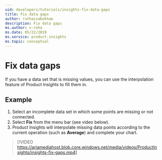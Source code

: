 ```yaml
---
uid: developers/tutorials/insights-fix-data-gaps
title: Fix data gaps
author: ruthaisabokhae
description: Fix data gaps
ms.author: v-roha
ms.date: 05/22/2019
ms.service: product-insights
ms.topic: conceptual
---
```

# Fix data gaps

If you have a data set that is missing values, you can use the interpolation feature of Product Insights to fill them in.

## Example

1. Select an incomplete data set in which some points are missing or not connected.
2. Select **Fix** from the menu bar (see video below).
3. Product Insights will interpolate missing data points according to the current operation (such as **Average**) and complete your chart.

> [!VIDEO https://ariamediahost.blob.core.windows.net/media/videos/ProductInsights/insights-fix-gaps.mp4]
